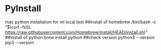 # PyInstall
mac python installation for ml local test
##install of homebrew
/bin/bash -c "$(curl -fsSL https://raw.githubusercontent.com/Homebrew/install/HEAD/install.sh)"
##install of python
brew install python
##check version
python3 --version
pip3 --version
